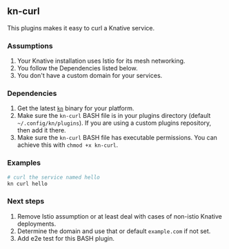 ## kn-curl

This plugins makes it easy to curl a Knative service.

### Assumptions

1.  Your Knative installation uses Istio for its mesh networking.
2.  You follow the Dependencies listed below.
3.  You don't have a custom domain for your services.

### Dependencies

1. Get the latest [`kn`](https://github.com/knative/client/releases) binary for 
   your platform.
2. Make sure the `kn-curl` BASH file is in your plugins directory (default
   `~/.config/kn/plugins`). If you are using a custom plugins repository, then 
   add it there.
3. Make sure the `kn-curl` BASH file has executable permissions. You can achieve
   this with `chmod +x kn-curl`.

### Examples

```bash
# curl the service named hello
kn curl hello
```

### Next steps

1. Remove Istio assumption or at least deal with cases of non-istio Knative
   deployments.
2. Determine the domain and use that or default `example.com` if not set.
3. Add e2e test for this BASH plugin.
